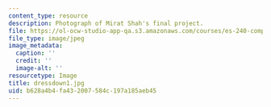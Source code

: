 ```yaml
---
content_type: resource
description: Photograph of Mirat Shah's final project.
file: https://ol-ocw-studio-app-qa.s3.amazonaws.com/courses/es-240-composing-your-life-exploration-of-self-through-visual-arts-and-writing-spring-2006/b628a4b4fa432007584c197a185aeb45_dressdown1.jpg
file_type: image/jpeg
image_metadata:
  caption: ''
  credit: ''
  image-alt: ''
resourcetype: Image
title: dressdown1.jpg
uid: b628a4b4-fa43-2007-584c-197a185aeb45
---
```

